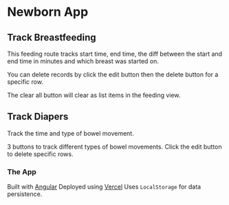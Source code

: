 # Newborn App

## Track Breastfeeding

This feeding route tracks start time, end time, the diff between the start and end time in minutes and which breast was started on.

You can delete records by click the edit button then the delete button for a specific row.

The clear all button will clear as list items in the feeding view.

## Track Diapers

Track the time and type of bowel movement.

3 buttons to track different types of bowel movements.
Click the edit button to delete specific rows.

### The App

Built with <a href="https://angular.io/">Angular</a>
Deployed using <a href="https://vercel.com/">Vercel</a>
Uses `LocalStorage` for data persistence.
